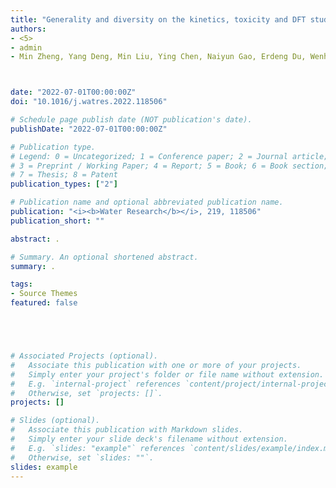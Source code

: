 ```yaml
---
title: "Generality and diversity on the kinetics, toxicity and DFT studies of sulfate radical-induced transformation of BPA and its analogues"
authors:
- <5>
- admin
- Min Zheng, Yang Deng, Min Liu, Ying Chen, Naiyun Gao, Erdeng Du, Wenhai Chu, and Hongguang Guo*



date: "2022-07-01T00:00:00Z"
doi: "10.1016/j.watres.2022.118506"

# Schedule page publish date (NOT publication's date).
publishDate: "2022-07-01T00:00:00Z"

# Publication type.
# Legend: 0 = Uncategorized; 1 = Conference paper; 2 = Journal article;
# 3 = Preprint / Working Paper; 4 = Report; 5 = Book; 6 = Book section;
# 7 = Thesis; 8 = Patent
publication_types: ["2"]

# Publication name and optional abbreviated publication name.
publication: "<i><b>Water Research</b></i>, 219, 118506"
publication_short: ""

abstract: .

# Summary. An optional shortened abstract.
summary: .

tags:
- Source Themes
featured: false





# Associated Projects (optional).
#   Associate this publication with one or more of your projects.
#   Simply enter your project's folder or file name without extension.
#   E.g. `internal-project` references `content/project/internal-project/index.md`.
#   Otherwise, set `projects: []`.
projects: []

# Slides (optional).
#   Associate this publication with Markdown slides.
#   Simply enter your slide deck's filename without extension.
#   E.g. `slides: "example"` references `content/slides/example/index.md`.
#   Otherwise, set `slides: ""`.
slides: example
---
```










